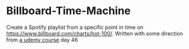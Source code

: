 # Billboard-Time-Machine
Create a Spotify playlist from a specific point in time on https://www.billboard.com/charts/hot-100/. Written with
 some direction from [a udemy course](https://www.udemy.com/course/100-days-of-code/) day 46
